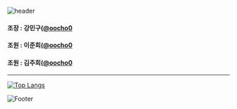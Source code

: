 ![header](https://capsule-render.vercel.app/api?type=rounded&color=auto&height=120&section=header&text=3조github!&fontSize=40)


#### 조장 : 강민구([@oocho0](https://)
#### 조원 : 이준희([@oocho0](https://)
#### 조원 : 김주희([@oocho0](https://github.com/oocho0)


---

[![Top Langs](https://github-readme-stats.vercel.app/api/top-langs/?username=oocho0)](https://github.com/oocho0/github-readme-stats)


![Footer](https://capsule-render.vercel.app/api?type=waving&color=auto&height=150&section=footer)
